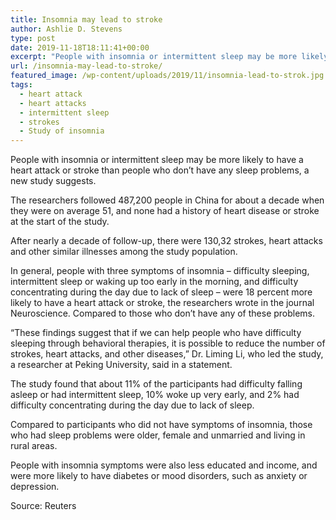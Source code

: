 ```yaml
---
title: Insomnia may lead to stroke
author: Ashlie D. Stevens
type: post
date: 2019-11-18T18:11:41+00:00
excerpt: "People with insomnia or intermittent sleep may be more likely to have a heart attack or stroke than people who don't have any sleep problems, a new study suggests."
url: /insomnia-may-lead-to-stroke/
featured_image: /wp-content/uploads/2019/11/insomnia-lead-to-strok.jpg
tags:
  - heart attack
  - heart attacks
  - intermittent sleep
  - strokes
  - Study of insomnia
---
```


People with insomnia or intermittent sleep may be more likely to have a heart attack or stroke than people who don&#8217;t have any sleep problems, a new study suggests.

The researchers followed 487,200 people in China for about a decade when they were on average 51, and none had a history of heart disease or stroke at the start of the study.

After nearly a decade of follow-up, there were 130,32 strokes, heart attacks and other similar illnesses among the study population.

In general, people with three symptoms of insomnia &#8211; difficulty sleeping, intermittent sleep or waking up too early in the morning, and difficulty concentrating during the day due to lack of sleep &#8211; were 18 percent more likely to have a heart attack or stroke, the researchers wrote in the journal Neuroscience. Compared to those who don&#8217;t have any of these problems.

&#8220;These findings suggest that if we can help people who have difficulty sleeping through behavioral therapies, it is possible to reduce the number of strokes, heart attacks, and other diseases,&#8221; Dr. Liming Li, who led the study, a researcher at Peking University, said in a statement.

The study found that about 11% of the participants had difficulty falling asleep or had intermittent sleep, 10% woke up very early, and 2% had difficulty concentrating during the day due to lack of sleep.

Compared to participants who did not have symptoms of insomnia, those who had sleep problems were older, female and unmarried and living in rural areas.

People with insomnia symptoms were also less educated and income, and were more likely to have diabetes or mood disorders, such as anxiety or depression.

Source: Reuters

